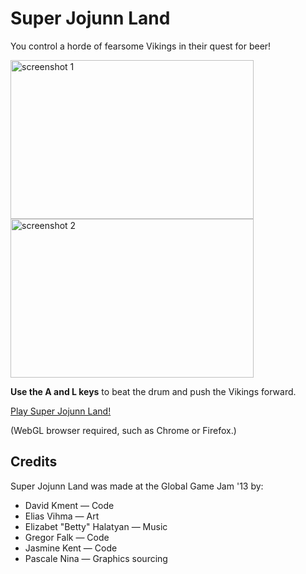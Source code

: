# Super Jojunn Land

You control a horde of fearsome Vikings in their quest for beer!

<img src="http://jareiko.github.com/images/sjl/screen1.jpg" width=389 height=254 alt="screenshot 1">
<img src="http://jareiko.github.com/images/sjl/screen2.jpg" width=389 height=254 alt="screenshot 2">

**Use the A and L keys** to beat the drum and push the Vikings forward.

[Play Super Jojunn Land!](http://jareiko.github.com/sjl)

(WebGL browser required, such as Chrome or Firefox.)

## Credits

Super Jojunn Land was made at the Global Game Jam '13 by:

* David Kment &mdash; Code
* Elias Vihma &mdash; Art
* Elizabet "Betty" Halatyan &mdash; Music
* Gregor Falk &mdash; Code
* Jasmine Kent &mdash; Code
* Pascale Nina &mdash; Graphics sourcing
